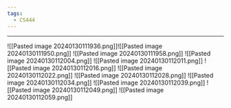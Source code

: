 ```yaml
---
tags:
  - CS444
---
```

---
![[Pasted image 20240130111936.png]]![[Pasted image 20240130111950.png]]
![[Pasted image 20240130111958.png]]
![[Pasted image 20240130112004.png]]
![[Pasted image 20240130112011.png]]
![[Pasted image 20240130112016.png]]
![[Pasted image 20240130112022.png]]
![[Pasted image 20240130112028.png]]
![[Pasted image 20240130112034.png]]
![[Pasted image 20240130112039.png]]
![[Pasted image 20240130112049.png]]
![[Pasted image 20240130112059.png]]
